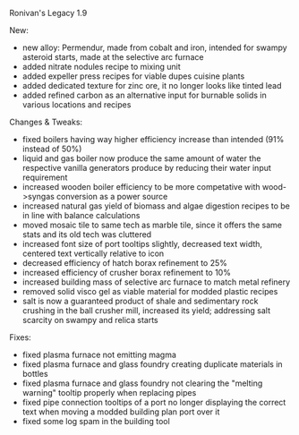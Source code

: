 Ronivan's Legacy 1.9

New:

- new alloy: Permendur, made from cobalt and iron, intended for swampy asteroid starts, made at the selective arc furnace
- added nitrate nodules recipe to mixing unit
- added expeller press recipes for viable dupes cuisine plants
- added dedicated texture for zinc ore, it no longer looks like tinted lead
- added refined carbon as an alternative input for burnable solids in various locations and recipes

Changes & Tweaks:

- fixed boilers having way higher efficiency increase than intended (91% instead of 50%)
- liquid and gas boiler now produce the same amount of water the respective vanilla generators produce by reducing their water input requirement
- increased wooden boiler efficiency to be more competative with wood->syngas conversion as a power source
- increased natural gas yield of biomass and algae digestion recipes to be in line with balance calculations
- moved mosaic tile to same tech as marble tile, since it offers the same stats and its old tech was cluttered
- increased font size of port tooltips slightly, decreased text width, centered text vertically relative to icon
- decreased efficiency of hatch borax refinement to 25%
- increased efficiency of crusher borax refinement to 10%
- increased building mass of selective arc furnace to match metal refinery
- removed solid visco gel as viable material for modded plastic recipes
- salt is now a guaranteed product of shale and sedimentary rock crushing in the ball crusher mill, increased its yield; addressing salt scarcity on swampy and relica starts

Fixes:
- fixed plasma furnace not emitting magma
- fixed plasma furnace and glass foundry creating duplicate materials in bottles
- fixed plasma furnace and glass foundry not clearing the "melting warning" tooltip properly when replacing pipes
- fixed pipe connection tooltips of a port no longer displaying the correct text when moving a modded building plan port over it
- fixed some log spam in the building tool

